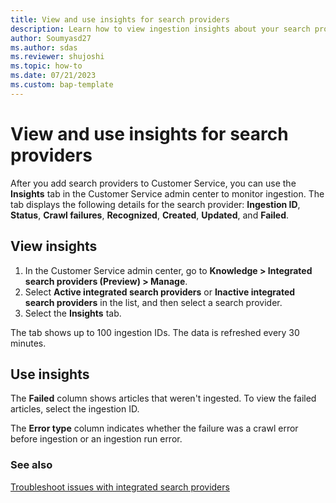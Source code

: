 ```yaml
---
title: View and use insights for search providers
description: Learn how to view ingestion insights about your search providers in Dynamics 365 Customer Service.
author: Soumyasd27
ms.author: sdas
ms.reviewer: shujoshi 
ms.topic: how-to 
ms.date: 07/21/2023
ms.custom: bap-template 
---
```


# View and use insights for search providers

After you add search providers to Customer Service, you can use the **Insights** tab in the Customer Service admin center to monitor ingestion. The tab displays the following details for the search provider: **Ingestion ID**, **Status**, **Crawl failures**, **Recognized**, **Created**, **Updated**, and **Failed**.

## View insights

1. In the Customer Service admin center, go to **Knowledge > Integrated search providers (Preview) > Manage**.
1. Select **Active integrated search providers** or **Inactive integrated search providers** in the list, and then select a search provider.
1. Select the **Insights** tab.

The tab shows up to 100 ingestion IDs. The data is refreshed every 30 minutes.

## Use insights

The **Failed** column shows articles that weren't ingested. To view the failed articles, select the ingestion ID.

The **Error type** column indicates whether the failure was a crawl error before ingestion or an ingestion run error.

### See also

[Troubleshoot issues with integrated search providers](../int-search-troubleshoot.md#troubleshoot-issues-with-integrated-search-providers)
